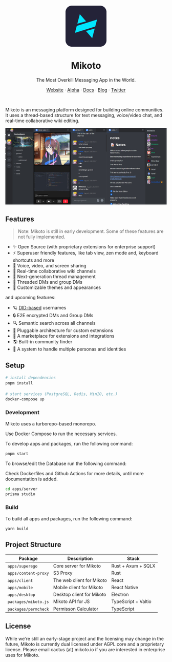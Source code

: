 <p align="center">
  <img src="./screenshots/logo.png" width="128px">
</p>

<h1 align="center">
  Mikoto
</h1>

<p align="center">The Most Overkill Messaging App in the World.</p>
<p align="center">
  <a href='https://mikoto.io'>Website</a> · 
  <a href='https://alpha.mikoto.io'>Alpha</a> ·
  <a href='https://docs.mikoto.io'>Docs</a> ·
  <a href='https://blog.mikoto.io'>Blog</a> ·
  <a href='https://twitter.com/mikotoIO'>Twitter</a>
</p>
<br>

Mikoto is an messaging platform designed for building online communities. It uses a thread-based structure for text messaging, voice/video chat, and real-time collaborative wiki editing.

<p align="center">
  <img src="./screenshots/img2.png" width="800px">
</p>

## Features

> Note: Mikoto is still in early development. Some of these features are not fully implemented.

- ✨ Open Source (with proprietary extensions for enterprise support)
- ⚡️ Superuser friendly features, like tab view, zen mode and, keyboard shortcuts and more
- 📡 Voice, video, and screen sharing
- 📝 Real-time collaborative wiki channels
- 🧵 Next-generation thread management
- 🏡 Threaded DMs and group DMs
- 🎨 Customizable themes and appearances

and upcoming features:

- 🪐 [DID-based](https://www.w3.org/TR/did-core/) usernames
- 🔒 E2E encrypted DMs and Group DMs
- 🔍 Semantic search across all channels
- 🔌 Pluggable architecture for custom extensions
- 🛒 A marketplace for extensions and integrations
- 🌎 Built-in community finder
- 🥸 A system to handle multiple personas and identities

## Setup

```sh
# install dependencies
pnpm install

# start services (PostgreSQL, Redis, MinIO, etc.)
docker-compose up
```

### Development

Mikoto uses a turborepo-based monorepo.

Use Docker Compose to run the necessary services.

To develop apps and packages, run the following command:

```sh
pnpm start
```

To browse/edit the Database run the following command:

Check Dockerfiles and Github Actions for more details, until more documentation is added.

```sh
cd apps/server
prisma studio
```

### Build

To build all apps and packages, run the following command:

```sh
yarn build
```

## Project Structure

| Package              | Description               | Stack               |
| -------------------- | ------------------------- | ------------------- |
| `apps/superego`      | Core server for Mikoto    | Rust + Axum + SQLX  |
| `apps/content-proxy` | S3 Proxy                  | Rust                |
| `apps/client`        | The web client for Mikoto | React               |
| `apps/mobile`        | Mobile client for Mikoto  | React Native        |
| `apps/desktop`       | Desktop client for Mikoto | Electron            |
| `packages/mikoto.js` | Mikoto API for JS         | TypeScript + Valtio |
| `packages/permcheck` | Permisson Calculator      | TypeScript          |

## License

While we're still an early-stage project and the licensing may change in the future, Mikoto is currently dual licensed under AGPL core and a proprietary license. Please email cactus (at) mikoto.io if you are interested in enterprise uses for Mikoto.
